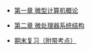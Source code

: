<!-- sidebar.md -->

- [第一章 微型计算机概论](/articles/Microcomputer_Note/C1)
	
- [第二章 微处理器系统结构](/articles/Microcomputer_Note/C2)

- [期末复习（附带考点）](/articles/Microcomputer_Note/Review)
